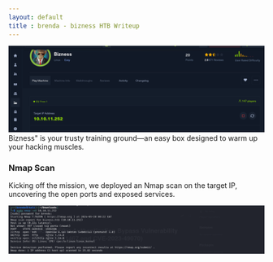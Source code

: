 ```yaml
---
layout: default
title : brenda - bizness HTB Writeup
---
```




![image](https://github.com/brenda87/brenda87.github.io/blob/main/assets/images/bizness/Screenshot%20(68).png)
Bizness" is your trusty training ground—an easy box designed to warm up your hacking muscles. 

### Nmap Scan
Kicking off the mission, we deployed an Nmap scan on the target IP, uncovering the open ports and exposed services. 

![image](https://github.com/brenda87/brenda87.github.io/blob/main/assets/images/bizness/Screenshot%20(27).png)


